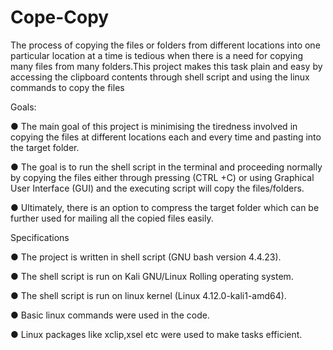 # Cope-Copy
The process of copying the files or folders from different locations into one particular location at a time is tedious when there is a need for copying many files from many folders.This project makes this task plain and easy by accessing the clipboard contents through shell script and using the linux commands to copy the files

Goals:

● The main goal of this project is minimising the tiredness involved in copying the files at different locations each and every time and pasting into the target folder.

● The goal is to run the shell script in the terminal and proceeding normally by copying the files either through pressing (CTRL +C) or using Graphical User Interface (GUI) and the executing script will copy the files/folders. 

● Ultimately, there is an option to compress the target folder which can be further used for mailing all the copied files easily. 



Specifications

● The project is written in shell script (GNU bash version 4.4.23). 

● The shell script is run on Kali GNU/Linux Rolling operating system.

● The shell script is run on linux kernel (Linux 4.12.0-kali1-amd64).

● Basic linux commands were used in the code. 

● Linux packages like xclip,xsel etc were used to make tasks efficient. 
